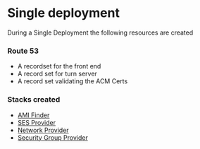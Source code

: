 # Single deployment

During a Single Deployment the following resources are created

### Route 53

* A recordset for the front end
* A record set for turn server
* A record set validating the ACM Certs



### Stacks created


* [AMI Finder](help/single/AMI-Finder.md)
* [SES Provider](help/single/AMI-Finder.md)
* [Network Provider](help/single/Network-Provider.md)
* [Security Group Provider](help/single/Security-Group.md)
